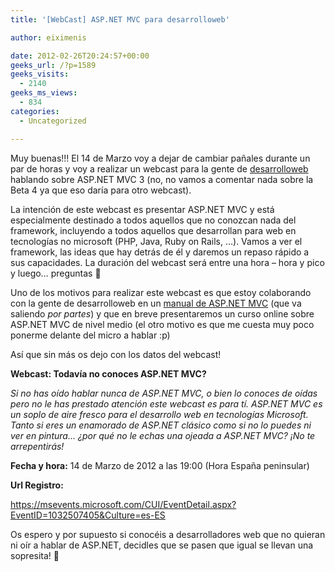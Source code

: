 ```yaml
---
title: '[WebCast] ASP.NET MVC para desarrolloweb'

author: eiximenis

date: 2012-02-26T20:24:57+00:00
geeks_url: /?p=1589
geeks_visits:
  - 2140
geeks_ms_views:
  - 834
categories:
  - Uncategorized

---
```

Muy buenas!!! El 14 de Marzo voy a dejar de cambiar pañales durante un par de horas y voy a realizar un webcast para la gente de <a href="http://www.desarrolloweb.com" target="_blank" rel="noopener noreferrer">desarrolloweb</a> hablando sobre ASP.NET MVC 3 (no, no vamos a comentar nada sobre la Beta 4 ya que eso daría para otro webcast).

<!--more-->

La intención de este webcast es presentar ASP.NET MVC y está especialmente destinado a todos aquellos que no conozcan nada del framework, incluyendo a todos aquellos que desarrollan para web en tecnologías no microsoft (PHP, Java, Ruby on Rails, …). Vamos a ver el framework, las ideas que hay detrás de él y daremos un repaso rápido a sus capacidades. La duración del webcast será entre una hora – hora y pico y luego… preguntas 🙂

Uno de los motivos para realizar este webcast es que estoy colaborando con la gente de desarrolloweb en un <a href="http://www.desarrolloweb.com/manuales/framework-asp-net-mvc.html" target="_blank" rel="noopener noreferrer">manual de ASP.NET MVC</a> (que va saliendo _por partes_) y que en breve presentaremos un curso online sobre ASP.NET MVC de nivel medio (el otro motivo es que me cuesta muy poco ponerme delante del micro a hablar :p)

Así que sin más os dejo con los datos del webcast!

**Webcast: Todavía no conoces ASP.NET MVC?**

_Si no has oído hablar nunca de ASP.NET MVC, o bien lo conoces de oídas pero no le has prestado atención este webcast es para tí. ASP.NET MVC es un soplo de aire fresco para el desarrollo web en tecnologías Microsoft. Tanto si eres un enamorado de ASP.NET clásico como si no lo puedes ni ver en pintura... ¿por qué no le echas una ojeada a ASP.NET MVC? ¡No te arrepentirás!_

**Fecha y hora:** 14 de Marzo de 2012 a las 19:00 (Hora España peninsular)

**Url Registro:** 

<https://msevents.microsoft.com/CUI/EventDetail.aspx?EventID=1032507405&Culture=es-ES>

Os espero y por supuesto si conocéis a desarrolladores web que no quieran ni oír a hablar de ASP.NET, decidles que se pasen que igual se llevan una sopresita! 🙂